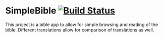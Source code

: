 # SimpleBible [![Build Status](http://server.bradbarnhill.com:9500/job/SimpleBible/badge/icon)](http://server.bradbarnhill.com:9500/job/SimpleBible/)
This project is a bible app to allow for simple browsing and reading of the bible.  Different translations allow for comparison of translations as well.
